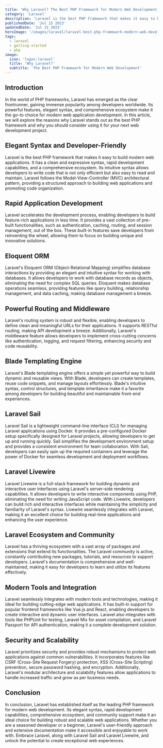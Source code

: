 ```yaml
---
title: 'Why Laravel? The Best PHP Framework for Modern Web Development'
category: 'Laravel'
description: 'Laravel is the best PHP framework that makes it easy to build modern web applications. It has a clean and expressive syntax, rapid development capabilities, and a comprehensive ecosystem.'
publishedDate: 'Jul 15 2023'
updatedDate: 'Jul 15 2023'
heroImage: '/images/laravel/laravel-best-php-framework-modern-web-development.png'
tags:
  - laravel
  - getting-started
  - php
image:
  icon: 'logos:laravel'
  title: 'Why Laravel?'
  subtitle: 'The Best PHP Framework for Modern Web Development'
---
```


## Introduction

In the world of PHP frameworks, Laravel has emerged as the clear frontrunner, gaining immense popularity among developers worldwide. Its powerful features, elegant syntax, and comprehensive ecosystem make it the go-to choice for modern web application development. In this article, we will explore the reasons why Laravel stands out as the best PHP framework and why you should consider using it for your next web development project.

## Elegant Syntax and Developer-Friendly

Laravel is the best PHP framework that makes it easy to build modern web applications. It has a clean and expressive syntax, rapid development capabilities, and a comprehensive ecosystem. Its intuitive syntax allows developers to write code that is not only efficient but also easy to read and maintain. Laravel follows the Model-View-Controller (MVC) architectural pattern, providing a structured approach to building web applications and promoting code organization.

## Rapid Application Development

Laravel accelerates the development process, enabling developers to build feature-rich applications in less time. It provides a vast collection of pre-built functionalities, such as authentication, caching, routing, and session management, out of the box. These built-in features save developers from reinventing the wheel, allowing them to focus on building unique and innovative solutions.

## Eloquent ORM

Laravel's Eloquent ORM (Object-Relational Mapping) simplifies database interactions by providing an elegant and intuitive syntax for working with databases. It allows developers to work with database records as objects, eliminating the need for complex SQL queries. Eloquent makes database operations seamless, providing features like query building, relationship management, and data caching, making database management a breeze.

## Powerful Routing and Middleware

Laravel's routing system is robust and flexible, enabling developers to define clean and meaningful URLs for their applications. It supports RESTful routing, making API development a breeze. Additionally, Laravel's middleware feature allows developers to implement cross-cutting concerns like authentication, logging, and request filtering, enhancing security and code reusability.

## Blade Templating Engine

Laravel's Blade templating engine offers a simple yet powerful way to build dynamic and reusable views. With Blade, developers can create templates, reuse code snippets, and manage layouts effortlessly. Blade's intuitive syntax, control structures, and template inheritance make it a favorite among developers for building beautiful and maintainable front-end experiences.

## Laravel Sail

Laravel Sail is a lightweight command-line interface (CLI) for managing Laravel applications using Docker. It provides a pre-configured Docker setup specifically designed for Laravel projects, allowing developers to get up and running quickly. Sail simplifies the development environment setup and provides a consistent environment for team collaboration. With Sail, developers can easily spin up the required containers and leverage the power of Docker for seamless development and deployment workflows.

## Laravel Livewire

Laravel Livewire is a full-stack framework for building dynamic and interactive user interfaces using Laravel's server-side rendering capabilities. It allows developers to write interactive components using PHP, eliminating the need for writing JavaScript code. With Livewire, developers can build rich and interactive interfaces while maintaining the simplicity and familiarity of Laravel's syntax. Livewire seamlessly integrates with Laravel, making it an excellent choice for building real-time applications and enhancing the user experience.

## Laravel Ecosystem and Community

Laravel has a thriving ecosystem with a vast array of packages and extensions that extend its functionalities. The Laravel community is active, constantly contributing new packages, tutorials, and resources to support developers. Laravel's documentation is comprehensive and well-maintained, making it easy for developers to learn and utilize its features effectively.

## Modern Tools and Integration

Laravel seamlessly integrates with modern tools and technologies, making it ideal for building cutting-edge web applications. It has built-in support for popular frontend frameworks like Vue.js and React, enabling developers to create interactive and dynamic user interfaces. Laravel also integrates with tools like PHPUnit for testing, Laravel Mix for asset compilation, and Laravel Passport for API authentication, making it a complete development solution.

## Security and Scalability

Laravel prioritizes security and provides robust mechanisms to protect web applications against common vulnerabilities. It incorporates features like CSRF (Cross-Site Request Forgery) protection, XSS (Cross-Site Scripting) prevention, secure password hashing, and encryption. Additionally, Laravel's modular architecture and scalability features allow applications to handle increased traffic and grow as per business needs.

## Conclusion

In conclusion, Laravel has established itself as the leading PHP framework for modern web development. Its elegant syntax, rapid development capabilities, comprehensive ecosystem, and community support make it an ideal choice for building robust and scalable web applications. Whether you are a seasoned developer or a beginner, Laravel's user-friendly approach and extensive documentation make it accessible and enjoyable to work with. Embrace Laravel, along with Laravel Sail and Laravel Livewire, and unlock the potential to create exceptional web experiences.
